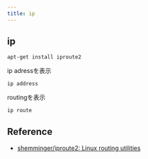 ```yaml
---
title: ip
---
```


## ip

```
apt-get install iproute2
```

ip adressを表示

```
ip address
```

routingを表示

```
ip route
```

## Reference
* [shemminger/iproute2: Linux routing utilities](https://github.com/shemminger/iproute2)
